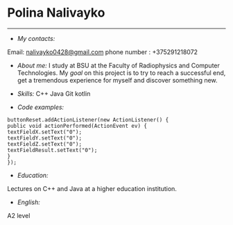 # Polina Nalivayko
------
+ _My contacts:_

Email: nalivayko0428@gmail.com
phone number : +375291218072


+ _About me:_
I study at BSU at the Faculty of Radiophysics and Computer Technologies. My _goal_ on this project is to try to reach a successful end, get a tremendous experience for myself and discover something new.

+ _Skills:_
C++ Java Git kotlin


+ _Code examples:_


```JButton buttonReset = new JButton("Очистить поля");
buttonReset.addActionListener(new ActionListener() {
public void actionPerformed(ActionEvent ev) {
textFieldX.setText("0");
textFieldY.setText("0");
textFieldZ.setText("0");
textFieldResult.setText("0");
}
});
```
+ _Education:_

Lectures on C++ and Java at a higher education institution.

+ _English:_

A2 level
